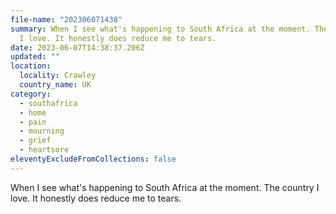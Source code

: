 ```yaml
---
file-name: "202306071438"
summary: W﻿hen I see what's happening to South Africa at the moment. The country
  I love. It honestly does reduce me to tears.
date: 2023-06-07T14:38:37.206Z
updated: ""
location:
  locality: Crawley
  country_name: UK
category:
  - southafrica
  - home
  - pain
  - mourning
  - grief
  - heartsore
eleventyExcludeFromCollections: false
---
```

W﻿hen I see what's happening to South Africa at the moment. The country I love. It honestly does reduce me to tears.
